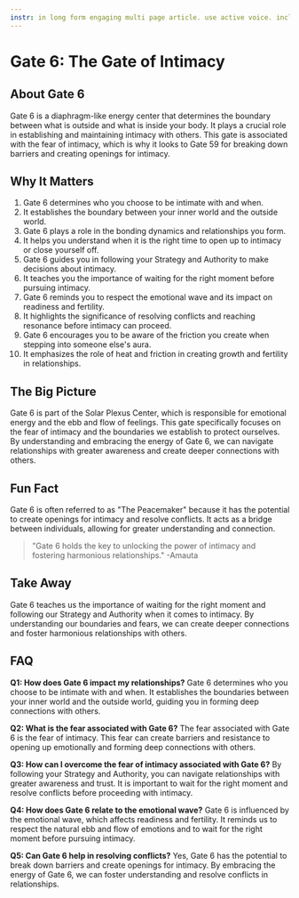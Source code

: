 ```yaml
---
instr: in long form engaging multi page article. use active voice. include sections called about profile, why it matters (paragraph and 10 bullet points), big picture (1 paragraph), fun fact (1 blockquote), take away, faq (with 5 questions unique to gate  and answers). format answer as markdown
---
```

# Gate 6: The Gate of Intimacy

## About Gate 6
Gate 6 is a diaphragm-like energy center that determines the boundary between what is outside and what is inside your body. It plays a crucial role in establishing and maintaining intimacy with others. This gate is associated with the fear of intimacy, which is why it looks to Gate 59 for breaking down barriers and creating openings for intimacy.

## Why It Matters
1. Gate 6 determines who you choose to be intimate with and when.
2. It establishes the boundary between your inner world and the outside world.
3. Gate 6 plays a role in the bonding dynamics and relationships you form.
4. It helps you understand when it is the right time to open up to intimacy or close yourself off.
5. Gate 6 guides you in following your Strategy and Authority to make decisions about intimacy.
6. It teaches you the importance of waiting for the right moment before pursuing intimacy.
7. Gate 6 reminds you to respect the emotional wave and its impact on readiness and fertility.
8. It highlights the significance of resolving conflicts and reaching resonance before intimacy can proceed.
9. Gate 6 encourages you to be aware of the friction you create when stepping into someone else's aura.
10. It emphasizes the role of heat and friction in creating growth and fertility in relationships.

## The Big Picture
Gate 6 is part of the Solar Plexus Center, which is responsible for emotional energy and the ebb and flow of feelings. This gate specifically focuses on the fear of intimacy and the boundaries we establish to protect ourselves. By understanding and embracing the energy of Gate 6, we can navigate relationships with greater awareness and create deeper connections with others.

## Fun Fact
Gate 6 is often referred to as "The Peacemaker" because it has the potential to create openings for intimacy and resolve conflicts. It acts as a bridge between individuals, allowing for greater understanding and connection.

> "Gate 6 holds the key to unlocking the power of intimacy and fostering harmonious relationships." -Amauta

## Take Away
Gate 6 teaches us the importance of waiting for the right moment and following our Strategy and Authority when it comes to intimacy. By understanding our boundaries and fears, we can create deeper connections and foster harmonious relationships with others.

## FAQ

**Q1: How does Gate 6 impact my relationships?**
Gate 6 determines who you choose to be intimate with and when. It establishes the boundaries between your inner world and the outside world, guiding you in forming deep connections with others.

**Q2: What is the fear associated with Gate 6?**
The fear associated with Gate 6 is the fear of intimacy. This fear can create barriers and resistance to opening up emotionally and forming deep connections with others.

**Q3: How can I overcome the fear of intimacy associated with Gate 6?**
By following your Strategy and Authority, you can navigate relationships with greater awareness and trust. It is important to wait for the right moment and resolve conflicts before proceeding with intimacy.

**Q4: How does Gate 6 relate to the emotional wave?**
Gate 6 is influenced by the emotional wave, which affects readiness and fertility. It reminds us to respect the natural ebb and flow of emotions and to wait for the right moment before pursuing intimacy.

**Q5: Can Gate 6 help in resolving conflicts?**
Yes, Gate 6 has the potential to break down barriers and create openings for intimacy. By embracing the energy of Gate 6, we can foster understanding and resolve conflicts in relationships.